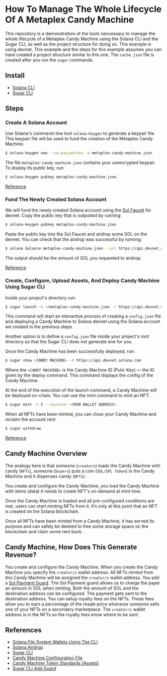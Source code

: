 # How To Manage The Whole Lifecycle Of A Metaplex Candy Machine
This repository is a demonstration of the tools neccessary to manage the whole lifecycle of 
a Metaplex Candy Machine using the Solana CLI and the Sugar CLI, as well as 
the project structure for doing so. This example is using devnet. This example and 
the steps for this example assumes you can have created a project structure similar to this one.
The `cache.json` file is created after you run the `sugar` commands.

## Install
- [Solana CLI](https://docs.solanalabs.com/cli/install)
- [Sugar CLI](https://developers.metaplex.com/candy-machine/sugar/installation)

## Steps

### Create A Solana Account

Use Solana's command-line tool `solana-keygen` to generate a keypair file. This keypair file
will be used to fund the creation of the Metaplex Candy Machine.

```bash
$ solana-keygen new --no-passphrase -o metaplex-candy-machine.json
```

The file `metaplex-candy-machine.json` contains your unencrypted keypair.
To display its public key, run:

```bash
$ solana-keygen pubkey metaplex-candy-machine.json
```

[Reference](https://docs.solanalabs.com/cli/wallets/file-system)

### Fund The Newly Created Solana Account

We will fund the newly created Solana account using the [Sol Faucet](https://solfaucet.com/) for devnet.
Copy the public key that is outputted by running:

```bash
$ solana-keygen pubkey metaplex-candy-machine.json
```

Paste the public key into the Sol Faucet and airdrop some SOL on the devnet. You can check that the airdrop was
successful by running:

```bash
$ solana balance metaplex-candy-machine.json --url https://api.devnet.solana.com
```

The output should be the amount of SOL you requested to airdrop.

[Reference](https://solana.com/developers/guides/getstarted/solana-token-airdrop-and-faucets)

### Create, Configure, Upload Assets, And Deploy Candy Machine Using Sugar CLI

 Inside your project's directory run:

```bash
$ sugar launch -k ~/metaplex-candy-machine.json -r https://api.devnet.solana.com
```

This command will start an interactive process of creating a `config.json` file and 
deploying a Candy Machine to Solana devnet using the Solana account 
we created in the previous steps.

Another option is to define a `config.json` file inside your project's root directory
so that the Sugar CLI does not generate one for you.

Once the Candy Machine has been successfully deployed, run:

```bash
$ sugar show <CANDY MACHINE> -r https://api.devnet.solana.com
```

Where the `<CANDY MACHINE>` is the Candy Machine ID (Pulic Key) — the ID given by the deploy command.
This command displays the config of the Candy Machine.

At the end of the execution of the launch command, a Candy Machine will be deployed on-chain. 
You can use the mint command to mint an NFT:

```bash
$ sugar mint -n 5 --receiver <YOUR WALLET ADDRESS>
```

When all NFTs have been minted, you can close your Candy Machine and reclaim the account rent:

```bash
$ sugar withdraw
```

[Reference](https://developers.metaplex.com/candy-machine/sugar/getting-started)

## Candy Machine Overview

The analogy here is that someone (`creators`) loads the Candy Machine with candy (`NFTs`), someone (`buyers`) puts a
coin (`SOL/SPL Token`) in the Candy Machine and it dispenses candy (`NFTs`).

You create and configure the Candy Machine, you load the Candy Machine with items (data) it needs to create
NFT's on-demand at mint time.

Once the Candy Machine is loaded and all pre-configured conditions are met, users can start minting NFTs from it.
It’s only at this point that an NFT is created on the Solana blockchain.

Once all NFTs have been minted from a Candy Machine, it has served its purpose and can safely be deleted 
to free some storage space on the blockchain and claim some rent back.

## Candy Machine, How Does This Generate Revenue?

You create and configure the Candy Machine. When you create the Candy Machine you specify the `creator/s`
wallet address. All NFTs minted from this Candy Machine will be assigned the `creator/s` wallet address.
You add a [Sol Payment Guard](https://developers.metaplex.com/candy-machine/guards/sol-payment).
The Sol Payment guard allows us to charge the payer an amount in SOL when minting. Both the amount of 
SOL and the destination address can be configured. The payment gets sent to the destination address.
You can setup royalty fees on the NFTs. These fees allow you to earn a percentage of the resale price whenever 
someone sells one of your NFTs on a secondary marketplace. The `creator/s` wallet address is in the NFTs so
the royalty fees know where to be sent.

## References
- [Solana File System Wallets Using The CLI](https://docs.solanalabs.com/cli/wallets/file-system)
- [Solana Airdrop](https://solana.com/developers/guides/getstarted/solana-token-airdrop-and-faucets)
- [Sugar CLI](https://developers.metaplex.com/candy-machine/sugar/getting-started)
- [Candy Machine Configuration File](https://developers.metaplex.com/candy-machine/sugar/configuration)
- [Candy Machine Token Standards (Assets)](https://developers.metaplex.com/token-metadata/token-standard)
- [Sugar CLI Add Guard](https://developers.metaplex.com/candy-machine/sugar/commands/guard)